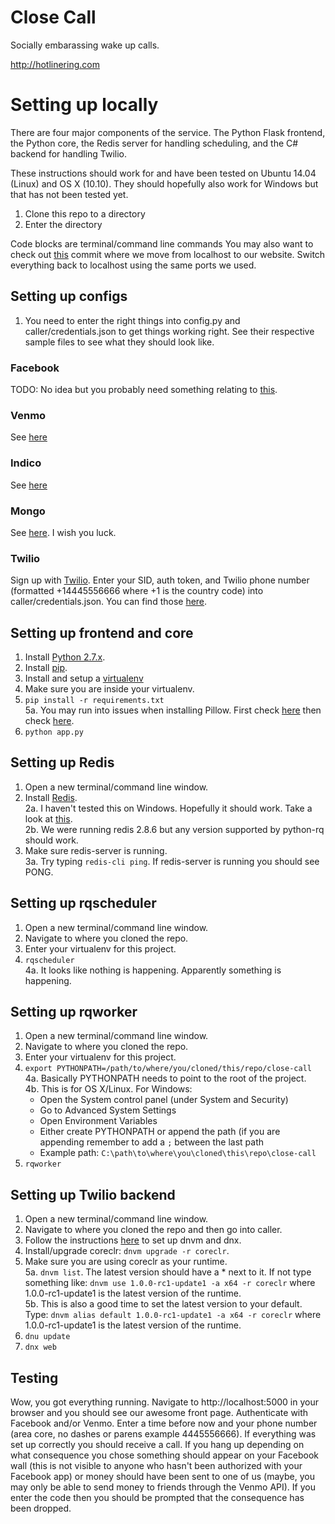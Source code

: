 # Close Call

Socially embarassing wake up calls. 

http://hotlinering.com

# Setting up locally

There are four major components of the service. The Python Flask frontend, the Python core, the Redis server for handling scheduling, and the C# backend for handling Twilio.

These instructions should work for and have been tested on Ubuntu 14.04 (Linux) and OS X (10.10). They should hopefully also work for Windows but that has not been tested yet.

1. Clone this repo to a directory
2. Enter the directory

Code blocks are terminal/command line commands
You may also want to check out [this](https://github.com/golf1052/close-call/commit/0564dfc8d38eb681191dbe406432ba2610f9b698) commit where we move from localhost to our website. Switch everything back to localhost using the same ports we used.

## Setting up configs
1. You need to enter the right things into config.py and caller/credentials.json to get things working right. See their respective sample files to see what they should look like.

### Facebook
TODO: No idea but you probably need something relating to [this](https://developers.facebook.com/docs/graph-api/overview/).

### Venmo
See [here](https://developer.venmo.com/gettingstarted/createapp)

### Indico
See [here](https://www.indico.io/docs)

### Mongo
See [here](https://docs.mongodb.org/manual/installation/). I wish you luck.

### Twilio
Sign up with [Twilio](https://www.twilio.com/try-twilio). Enter your SID, auth token, and Twilio phone number (formatted +14445556666 where +1 is the country code) into caller/credentials.json. You can find those [here](https://www.twilio.com/user/account/settings).

## Setting up frontend and core
1. Install [Python 2.7.x](https://www.python.org/downloads/).
2. Install [pip](https://pip.pypa.io/en/stable/installing/).
3. Install and setup a [virtualenv](http://docs.python-guide.org/en/latest/dev/virtualenvs/)
4. Make sure you are inside your virtualenv.
5. ```pip install -r requirements.txt```  
  5a. You may run into issues when installing Pillow. First check [here](https://indico.io/docs) then check [here](http://pillow.readthedocs.org/en/3.0.x/installation.html).
6. ```python app.py```

## Setting up Redis
1. Open a new terminal/command line window.
2. Install [Redis](http://redis.io/download).  
  2a. I haven't tested this on Windows. Hopefully it should work. Take a look at [this](https://github.com/MSOpenTech/Redis).  
  2b. We were running redis 2.8.6 but any version supported by python-rq should work.
3. Make sure redis-server is running.  
  3a. Try typing ```redis-cli ping```. If redis-server is running you should see PONG.

## Setting up rqscheduler
1. Open a new terminal/command line window.
2. Navigate to where you cloned the repo.
3. Enter your virtualenv for this project.
4. ```rqscheduler```  
  4a. It looks like nothing is happening. Apparently something is happening.

## Setting up rqworker
1. Open a new terminal/command line window.
2. Navigate to where you cloned the repo.
3. Enter your virtualenv for this project.
4. ```export PYTHONPATH=/path/to/where/you/cloned/this/repo/close-call```  
  4a. Basically PYTHONPATH needs to point to the root of the project.  
  4b. This is for OS X/Linux. For Windows:
    * Open the System control panel (under System and Security)
    * Go to Advanced System Settings
    * Open Environment Variables
    * Either create PYTHONPATH or append the path (if you are appending remember to add a ```;``` between the last path
    * Example path: ```C:\path\to\where\you\cloned\this\repo\close-call```
5. ```rqworker```

## Setting up Twilio backend
1. Open a new terminal/command line window.
2. Navigate to where you cloned the repo and then go into caller.
3. Follow the instructions [here](https://docs.asp.net/en/latest/getting-started/index.html) to set up dnvm and dnx.
4. Install/upgrade coreclr: ```dnvm upgrade -r coreclr```.
5. Make sure you are using coreclr as your runtime.  
  5a. ```dnvm list```. The latest version should have a * next to it. If not type something like: ```dnvm use 1.0.0-rc1-update1 -a x64 -r coreclr``` where 1.0.0-rc1-update1 is the latest version of the runtime.  
  5b. This is also a good time to set the latest version to your default. Type: ```dnvm alias default 1.0.0-rc1-update1 -a x64 -r coreclr``` where 1.0.0-rc1-update1 is the latest version of the runtime.
6. ```dnu update```
7. ```dnx web```

## Testing
Wow, you got everything running. Navigate to http://localhost:5000 in your browser and you should see our awesome front page. Authenticate with Facebook and/or Venmo. Enter a time before now and your phone number (area core, no dashes or parens example 4445556666). If everything was set up correctly you should receive a call. If you hang up depending on what consequence you chose something should appear on your Facebook wall (this is not visible to anyone who hasn't been authorized with your Facebook app) or money should have been sent to one of us (maybe, you may only be able to send money to friends through the Venmo API). If you enter the code then you should be prompted that the consequence has been dropped.
